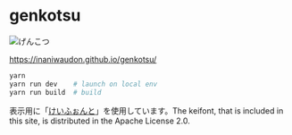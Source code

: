 # genkotsu

![げんこつ](./genkotsu.png)

https://inaniwaudon.github.io/genkotsu/

```bash
yarn
yarn run dev    # launch on local env
yarn run build  # build
```

表示用に「[けいふぉんと](http://font.sumomo.ne.jp/font_1.html)」を使用しています。The keifont, that is included in this site, is distributed in the Apache License 2.0.
